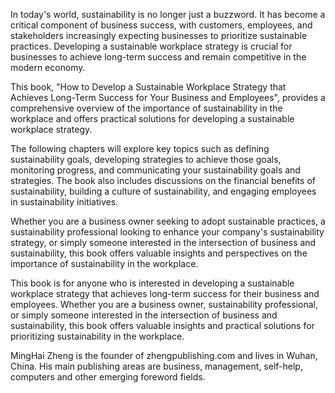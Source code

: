 

In today's world, sustainability is no longer just a buzzword. It has become a critical component of business success, with customers, employees, and stakeholders increasingly expecting businesses to prioritize sustainable practices. Developing a sustainable workplace strategy is crucial for businesses to achieve long-term success and remain competitive in the modern economy.

This book, "How to Develop a Sustainable Workplace Strategy that Achieves Long-Term Success for Your Business and Employees", provides a comprehensive overview of the importance of sustainability in the workplace and offers practical solutions for developing a sustainable workplace strategy.

The following chapters will explore key topics such as defining sustainability goals, developing strategies to achieve those goals, monitoring progress, and communicating your sustainability goals and strategies. The book also includes discussions on the financial benefits of sustainability, building a culture of sustainability, and engaging employees in sustainability initiatives.

Whether you are a business owner seeking to adopt sustainable practices, a sustainability professional looking to enhance your company's sustainability strategy, or simply someone interested in the intersection of business and sustainability, this book offers valuable insights and perspectives on the importance of sustainability in the workplace.

This book is for anyone who is interested in developing a sustainable workplace strategy that achieves long-term success for their business and employees. Whether you are a business owner, sustainability professional, or simply someone interested in the intersection of business and sustainability, this book offers valuable insights and practical solutions for prioritizing sustainability in the workplace.

MingHai Zheng is the founder of zhengpublishing.com and lives in Wuhan, China. His main publishing areas are business, management, self-help, computers and other emerging foreword fields.
